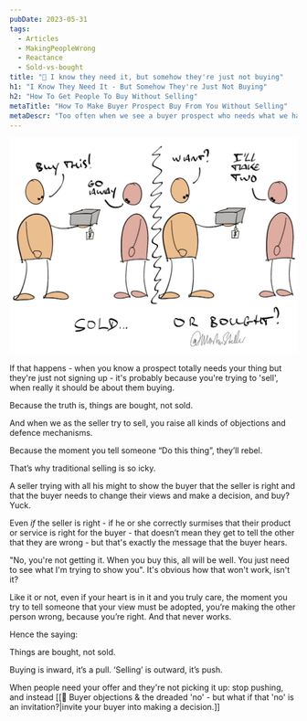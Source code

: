 ```yaml
---
pubDate: 2023-05-31
tags:
  - Articles
  - MakingPeopleWrong
  - Reactance
  - Sold-vs-bought
title: "📄 I know they need it, but somehow they're just not buying"
h1: "I Know They Need It - But Somehow They're Just Not Buying"
h2: "How To Get People To Buy Without Selling"
metaTitle: "How To Make Buyer Prospect Buy From You Without Selling"
metaDescr: "Too often when we see a buyer prospect who needs what we have, we try to sell them. Read on so you know how to get your prospects to buy without pushing them."
---
```


![](Media/SalesFlowCoach.app_Things-are-bought-not-sold_MartinStellar.png)

If that happens - when you know a prospect totally needs your thing but they're just not signing up - it's probably because you're trying to 'sell', when really it should be about them buying.

Because the truth is, things are bought, not sold.

And when we as the seller try to sell, you raise all kinds of objections and defence mechanisms.

Because the moment you tell someone “Do this thing”, they’ll rebel.

That’s why traditional selling is so icky.

A seller trying with all his might to show the buyer that the seller is right and that the buyer needs to change their views and make a decision, and buy? Yuck.

Even *if* the seller is right - if he or she correctly surmises that their product or service is right for the buyer - that doesn’t mean they get to tell the other that they are wrong - but that's exactly the message that the buyer hears.

"No, you're not getting it. When you buy this, all will be well. You just need to see what I'm trying to show you". It's obvious how that won't work, isn't it?

Like it or not, even if your heart is in it and you truly care, the moment you try to tell someone that your view must be adopted, you’re making the other person wrong, because you’re right. And that never works.

Hence the saying:

Things are bought, not sold.

Buying is inward, it’s a pull. ‘Selling’ is outward, it’s push.

When people need your offer and they're not picking it up: stop pushing, and instead [[📄 Buyer objections & the dreaded 'no' - but what if that 'no' is an invitation?|invite your buyer into making a decision.]]